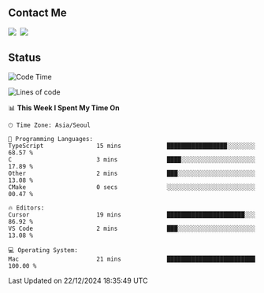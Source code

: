 ## Contact Me
<a href="https://instagram.com/_hongrok"><img src="https://img.shields.io/badge/Instagram-E4405F?style=for-the-badge&logo=Instagram&logoColor=white"/></a>&nbsp;
<img src="https://img.shields.io/badge/HongRok @hlog2e-5865F2?style=for-the-badge&logo=Discord&logoColor=white"/>&nbsp;

## Status

<!--START_SECTION:waka-->
![Code Time](http://img.shields.io/badge/Code%20Time-796%20hrs%2045%20mins-blue)

![Lines of code](https://img.shields.io/badge/From%20Hello%20World%20I%27ve%20Written-602.6%20thousand%20lines%20of%20code-blue)

📊 **This Week I Spent My Time On** 

```text
🕑︎ Time Zone: Asia/Seoul

💬 Programming Languages: 
TypeScript               15 mins             █████████████████░░░░░░░░   68.57 % 
C                        3 mins              ████░░░░░░░░░░░░░░░░░░░░░   17.89 % 
Other                    2 mins              ███░░░░░░░░░░░░░░░░░░░░░░   13.08 % 
CMake                    0 secs              ░░░░░░░░░░░░░░░░░░░░░░░░░   00.47 % 

🔥 Editors: 
Cursor                   19 mins             ██████████████████████░░░   86.92 % 
VS Code                  2 mins              ███░░░░░░░░░░░░░░░░░░░░░░   13.08 % 

💻 Operating System: 
Mac                      21 mins             █████████████████████████   100.00 % 
```


 Last Updated on 22/12/2024 18:35:49 UTC
<!--END_SECTION:waka-->
